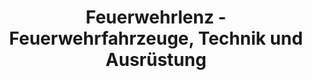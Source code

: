 ---
title: "Feuerwehrlenz - Feuerwehrfahrzeuge, Technik und Ausrüstung"
url: /schleusingen/feuerwehrlenz-feuerwehrfahrzeuge-technik-und-ausruestung/
shop: Autowerkstatt
---
